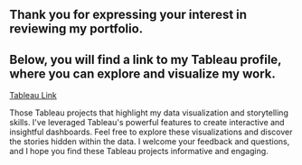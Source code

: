 ## Thank you for expressing your interest in reviewing my portfolio.

## Below, you will find a link to my Tableau profile, where you can explore and visualize my work.

[Tableau Link](https://public.tableau.com/app/profile/junkai.zheng/vizzes)

Those Tableau projects that highlight my data visualization and storytelling skills. I've leveraged Tableau's powerful features to create interactive and insightful dashboards. Feel free to explore these visualizations and discover the stories hidden within the data. I welcome your feedback and questions, and I hope you find these Tableau projects informative and engaging.
